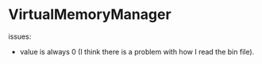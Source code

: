 # VirtualMemoryManager
issues: </br>
  - value is always 0 (I think there is a problem with how I read the bin file).
